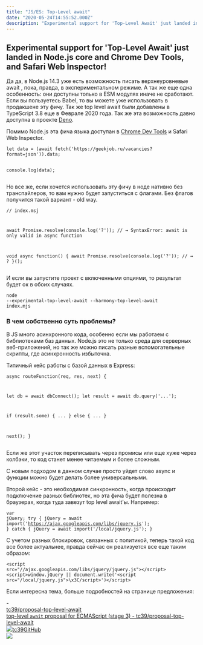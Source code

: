 ```yaml
---
title: "JS/ES: Top-Level await"
date: "2020-05-24T14:55:52.000Z"
description: "Experimental support for 'Top-Level Await' just landed in Node.js core and Chrome Dev Tools, and Safari Web Inspector! Да да, в "
---
```


<h2 id="experimental-support-for-top-level-await-just-landed-in-node-js-core-and-chrome-dev-tools-and-safari-web-inspector-">Experimental support for 'Top-Level Await' just landed in Node.js core and Chrome Dev Tools, and Safari Web Inspector!</h2><p>Да да, в Node.js 14.3 уже есть возможность писать верхнеуровневые await , пока, правда, в экспериментальном режиме. А так же еще одна особенность: они доступны только в ESM модулях иначе не сработают. Если вы пользуетесь Babel, то вы можете уже использовать в продакшене эту фичу. Так же top level await были добавлены в TypeScript 3.8 еще в Феврале 2020 года. Так же эта возможность давно доступна в проекте <a href="https://deno.land/">Deno</a>.</p><p>Помимо Node.js эта фича языка доступан в <a href="https://developers.google.com/web/updates/2017/08/devtools-release-notes#await">Chrome Dev Tools</a> и Safari Web Inspector.</p><pre><code class="language-javascript">let data = (await fetch('https://geekjob.ru/vacancies?format=json')).data;

console.log(data);</code></pre><p>Но все же, если хочется использовать эту фичу в ноде нативно без транспайлеров, то вам нужно будет запуститься с флагами. Без флагов получится такой вариант - old way.</p><pre><code class="language-javascript">// index.msj

await Promise.resolve(console.log('?'));
// → SyntaxError: await is only valid in async function


void async function() {
    await Promise.resolve(console.log('?'));
    // → ?
}();
</code></pre><p>И если вы запустите проект с включенными опциями, то результат будет ок в обоих случаях.</p><pre><code class="language-bash">node --experimental-top-level-await --harmony-top-level-await index.mjs</code></pre><h3 id="-">В чем собственно суть проблемы?</h3><p>В JS много асинхронного кода, особенно если мы работаем с библиотеками баз данных. Node.js это не только среда для серверных веб-приложений, но так же можно писать разные вспомогательные скрипты, где асинхронность избыточна.</p><p>Типичный кейс работы с базой данных в Express:</p><pre><code>async routeFunction(req, res, next) {

   let db = await dbConnect();
   let result = await db.query('...');

   if (result.some) {
     ...
   }
   else {
     ...
   }

   next();
}</code></pre><p>Если же этот участок переписывать через промисы или еще хуже через колбэки, то код станет менее читаемым и более сложным.</p><p>С новым подходом в данном случае просто уйдет слово async и функции можно будет делать более универсальными.</p><p>Второй кейс - это необходимая синхронность, когда происходит подключение разных библиотек, но эта фича будет полезна в браузерах, когда туда завезут top level await'ы. Например:</p><pre><code class="language-javascript">var jQuery;
try {
  jQuery = await import('https://ajax.googleapis.com/libs/jquery.js');
} catch {
  jQuery = await import('/local/jquery.js');
}
</code></pre><p>С учетом разных блокировок, связанных с политикой, теперь такой код все более актуальнее, правда сейчас он реализуется все еще таким образом:</p><pre><code class="language-html">&lt;script src="//ajax.googleapis.com/libs/jquery/jquery.js"&gt;&lt;/script&gt;
&lt;script&gt;window.jQuery || document.write('&lt;script src="/local/jquery.js"&gt;\x3C/script&gt;')&lt;/script&gt;
</code></pre><p>Если интересна тема, больше подробностей на странице предложения:</p>- <a class="kg-bookmark-container" href="https://github.com/tc39/proposal-top-level-await"><div class="kg-bookmark-content"><div class="kg-bookmark-title">tc39/proposal-top-level-await</div><div class="kg-bookmark-description">top-level `await` proposal for ECMAScript (stage 3) - tc39/proposal-top-level-await</div><div class="kg-bookmark-metadata"><img class="kg-bookmark-icon" src="https://github.githubassets.com/favicons/favicon.svg"><span class="kg-bookmark-author">tc39</span><span class="kg-bookmark-publisher">GitHub</span></div></div><div class="kg-bookmark-thumbnail"><img src="https://avatars3.githubusercontent.com/u/1725583?s=400&amp;v=4"></div></a> <br/>


